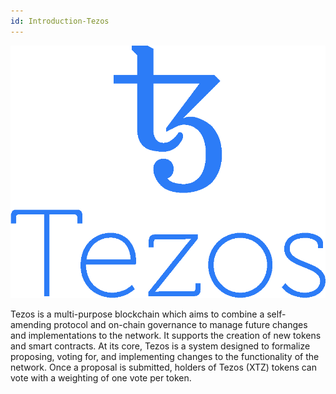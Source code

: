 ```yaml
---
id: Introduction-Tezos
---
```

![Tezos logo](logos/tezos.png "=150x187")

Tezos is a multi-purpose blockchain which aims to combine a self-amending protocol and on-chain governance to manage future changes and implementations to the network. It supports the creation of new tokens and smart contracts. At its core, Tezos is a system designed to formalize proposing, voting for, and implementing changes to the functionality of the network. Once a proposal is submitted, holders of Tezos (XTZ) tokens can vote with a weighting of one vote per token.
